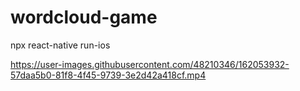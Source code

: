# wordcloud-game

npx react-native run-ios


https://user-images.githubusercontent.com/48210346/162053932-57daa5b0-81f8-4f45-9739-3e2d42a418cf.mp4

